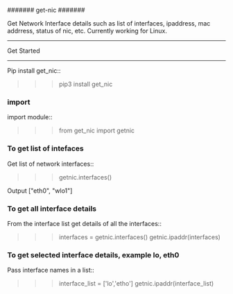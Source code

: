 #######
get-nic
#######

Get Network Interface details such as list of interfaces, ipaddress, mac addrress, status of nic, etc. 
Currently working for Linux. 

***********
Get Started
***********

Pip install get_nic::

   >>> pip3 install get_nic


### import
import module::
   >>> from get_nic import getnic

### To get list of intefaces
Get list of network interfaces::
   >>> getnic.interfaces()

Output
["eth0", "wlo1"]

### To get all interface details
From the interface list get details of all the interfaces::
   >>> interfaces = getnic.interfaces()
   >>> getnic.ipaddr(interfaces)

### To get selected interface details, example lo, eth0
Pass interface names in a list::
   >>> interface_list = ['lo','etho']
   >>> getnic.ipaddr(interface_list)
